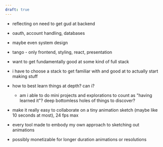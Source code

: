 ```yaml
---
draft: true
---
```

* reflecting on need to get gud at backend
* oauth, account handling, databases
* maybe even system design
* tango - only frontend, styling, react, presentation
* want to get fundamentally good at some kind of full stack

* i have to choose a stack to get familiar with and good at to actually start making stuff
* how to best learn things at depth? can i?
	* am i able to do mini projects and explorations to count as "having learned it"? deep bottomless holes of things to discover?


* make it really easy to collaborate on a tiny animation sketch (maybe like 10 seconds at most), 24 fps max
* every tool made to embody my own approach to sketching out animations
* possibly monetizable for longer duration animations or resolutions